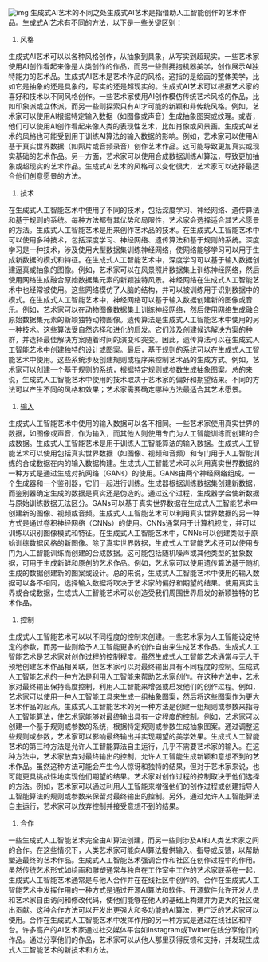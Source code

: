![img](../image/image-0-5.jpg)  生成式AI艺术的不同之处生成式AI艺术是指借助人工智能创作的艺术作品。生成式AI艺术有不同的方法，以下是一些关键区别：

1.  风格

生成式AI艺术可以以各种风格创作，从抽象到具象，从写实到超现实。一些艺术家使用AI创作看起来像是人类创作的作品，而另一些则拥抱机器美学，创作展示AI独特能力的艺术品。生成式AI艺术是艺术作品的风格。这指的是绘画的整体美学，比如它是抽象的还是具象的，写实的还是超现实的。生成式AI艺术可以根据艺术家的喜好和技术以不同风格创作。一些艺术家使用AI创作模仿传统艺术风格的作品，比如印象派或立体派，而另一些则探索只有AI才可能的新颖和非传统风格。例如，艺术家可以使用AI根据特定输入数据（如图像或声音）生成抽象图案或纹理。或者，他们可以使用AI创作看起来像人类的表现性艺术，比如肖像或风景画。生成式AI艺术的风格也可能受到用于训练AI算法的输入数据的影响。例如，艺术家可以使用AI基于真实世界数据（如照片或音频录音）创作艺术作品。这可能导致更加真实或现实基础的艺术作品。另一方面，艺术家可以使用合成数据训练AI算法，导致更加抽象或超现实的艺术作品。生成式AI艺术的风格可以变化很大，艺术家可以选择最适合他们创意愿景的方法。

1.  技术

在生成式人工智能艺术中使用了不同的技术，包括深度学习、神经网络、遗传算法和基于规则的系统。每种方法都有其优势和局限性，艺术家会选择适合其艺术愿景的方法。生成式人工智能艺术是用来创作艺术品的技术。在生成式人工智能艺术中可以使用多种技术，包括深度学习、神经网络、遗传算法和基于规则的系统。深度学习是一种技术，涉及使用大型数据集训练神经网络，使网络能够学习可以用于生成新数据的模式和特征。在生成式人工智能艺术中，深度学习可以基于输入数据创建逼真或抽象的图像。例如，艺术家可以在风景照片数据集上训练神经网络，然后使用网络生成融合原始数据集元素的新颖独特风景。神经网络在生成式人工智能艺术中也经常被使用。这些网络模仿了人脑的结构，并可以被训练用于识别数据中的模式。在生成式人工智能艺术中，神经网络可以基于输入数据创建新的图像或音乐。例如，艺术家可以在动物图像数据集上训练神经网络，然后使用网络生成融合原始数据集元素的新颖独特动物图像。遗传算法是生成式人工智能艺术中使用的另一种技术。这些算法受自然选择和进化的启发。它们涉及创建候选解决方案的种群，并选择最佳解决方案随着时间的演变和突变。因此，遗传算法可以在生成式人工智能艺术中创建独特的设计或图案。最后，基于规则的系统可以在生成式人工智能艺术中使用。这些系统涉及创建规则或程序来控制艺术品的生成方式。例如，艺术家可以创建一个基于规则的系统，根据特定规则或参数生成抽象图案。总的来说，生成式人工智能艺术中使用的技术取决于艺术家的偏好和期望结果。不同的方法可以产生不同的风格和效果；艺术家需要确定哪种方法最适合其艺术愿景。

1.  [输入](https://wiki.example.org/input)

生成式人工智能艺术中使用的输入数据可以各不相同。一些艺术家使用真实世界的数据，如图像或声音，作为输入，而其他人则使用专门为人工智能训练而创建的合成数据。生成式人工智能艺术是用于训练人工智能算法的输入数据。生成式人工智能艺术可以使用包括真实世界数据（如图像、视频和音频）和专门用于人工智能训练的合成数据在内的输入数据构建。生成式人工智能艺术可以利用真实世界数据的一种方式是通过生成对抗网络（GANs）的使用。GANs由两个神经网络组成，一个生成器和一个鉴别器，它们一起进行训练。生成器根据训练数据集创建新数据，而鉴别器确定生成的数据是真实还是伪造的。通过这个过程，生成器学会使新数据与原始训练数据无法区分。GANs可以基于真实世界数据在生成式人工智能艺术中创建新的图像、视频或音频。生成式人工智能艺术可以利用真实世界数据的另一种方式是通过卷积神经网络（CNNs）的使用。CNNs通常用于计算机视觉，并可以训练以识别图像模式和特征。在生成式人工智能艺术中，CNNs可以创建类似于原始训练数据风格的新图像。除了真实世界数据，生成式人工智能艺术还可以使用专门为人工智能训练而创建的合成数据。这可能包括随机噪声或其他类型的抽象数据，可用于生成新鲜和原创的艺术作品。例如，艺术家可以使用遗传算法基于随机生成的数据创建新的图案或设计。总的来说，生成式人工智能艺术中使用的输入数据可以各不相同，选择输入数据将取决于艺术家的偏好和期望的结果。使用真实世界或合成数据，生成式人工智能艺术可以创造受我们周围世界启发的新颖独特的艺术作品。

1.  控制

生成式人工智能艺术可以以不同程度的控制来创建。一些艺术家为人工智能设定特定的参数，而另一些则给予人工智能更多的创作自由来生成艺术作品。生成式人工智能艺术是艺术家对创作过程的控制程度。虽然生成式人工智能艺术通常与无人干预地创建艺术作品相关联，但艺术家可以对最终输出具有不同程度的控制。生成式人工智能艺术的一种方法是利用人工智能来帮助艺术家创作。在这种方法中，艺术家对最终输出保持高度控制，利用人工智能来增强或启发他们的创作过程。例如，艺术家可以使用一种人工智能工具来生成一组抽象图案，然后将这些图案作为更大艺术作品的起点。生成式人工智能艺术的另一种方法是创建一组规则或参数来指导人工智能算法，使艺术家能够对最终输出具有一定程度的控制。例如，艺术家可以创建一个基于规则或参数的系统，根据特定规则或参数生成抽象图案。通过调整这些规则或参数，艺术家可以影响最终输出并实现期望的美学效果。生成式人工智能艺术的第三种方法是允许人工智能算法自主运行，几乎不需要艺术家的输入。在这种方法中，艺术家放弃对最终输出的控制，允许人工智能生成新颖和意想不到的艺术作品。虽然这种方法可能会产生令人惊讶和独特的结果，但对于艺术家来说，也可能更具挑战性地实现他们期望的结果。艺术家对创作过程的控制取决于他们选择的方法。例如，艺术家可以通过利用人工智能来增强他们的创作过程或创建指导人工智能算法的规则或参数来保留对最终输出的控制。另外，通过允许人工智能算法自主运行，艺术家可以放弃控制并接受意想不到的结果。

1.  合作

一些生成式人工智能艺术完全由AI算法创建，而另一些则涉及AI和人类艺术家之间的合作。在这些情况下，人类艺术家可能向AI算法提供输入、指导或反馈，以帮助塑造最终的艺术作品。生成式人工智能艺术强调合作和社区在创作过程中的作用。虽然传统艺术形式如绘画和雕塑通常与独自在工作室中工作的艺术家联系在一起，生成式人工智能艺术通常是与他人合作并在在线社区中创作的。合作在生成式人工智能艺术中发挥作用的一种方式是通过开源AI算法和软件。开源软件允许开发人员和艺术家自由访问和修改代码，使他们能够在他人的基础上构建并为更大的社区做出贡献。这种合作方法可以开发出更强大和多功能的AI算法，更广泛的艺术家可以使用。合作在生成式人工智能艺术中发挥作用的另一种方式是通过在线社区和平台。许多高产的AI艺术家通过社交媒体平台如Instagram或Twitter在线分享他们的作品。通过分享他们的作品，艺术家可以从他人那里获得反馈和支持，并发现生成式人工智能艺术的新技术和方法。
